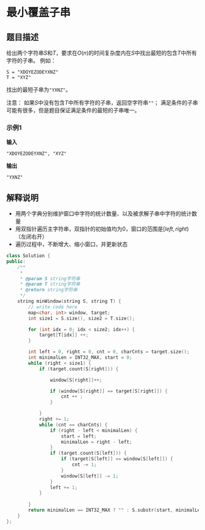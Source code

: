 # 最小覆盖子串

## 题目描述

给出两个字符串$S$和$T$，要求在$O(n)$的时间复杂度内在$S$中找出最短的包含$T$中所有字符的子串。
例如：
```
S = "XDOYEZODEYXNZ"
T = "XYZ"
```
找出的最短子串为```"YXNZ"```。

注意：
如果$S$中没有包含$T$中所有字符的子串，返回空字符串```""```；
满足条件的子串可能有很多，但是题目保证满足条件的最短的子串唯一。


### 示例1

**输入**
```
"XDOYEZODEYXNZ", "XYZ"
```
**输出**
```
"YXNZ"
```

## 解释说明

- 用两个字典分别维护窗口中字符的统计数量、以及被求解子串中字符的统计数量
- 用双指针遍历主字符串，双指针的初始值均为$0$，窗口的范围是$[left, right)$（左闭右开）
- 遍历过程中，不断增大、缩小窗口，并更新状态

```C++
class Solution {
public:
    /**
     *
     * @param S string字符串
     * @param T string字符串
     * @return string字符串
     */
    string minWindow(string S, string T) {
        // write code here
        map<char, int> window, target;
        int size1 = S.size(), size2 = T.size();

        for (int idx = 0; idx < size2; idx++) {
            target[T[idx]] ++;
        }

        int left = 0, right = 0, cnt = 0, charCnts = target.size();
        int minimalLen = INT32_MAX, start = 0;
        while (right < size1) {
            if (target.count(S[right])) {

                window[S[right]]++;

                if (window[S[right]] == target[S[right]]) {
                    cnt ++ ;
                }

            }
            right += 1;
            while (cnt == charCnts) {
                if (right - left < minimalLen) {
                    start = left;
                    minimalLen = right - left;
                }
                if (target.count(S[left])) {
                    if (target[S[left]] == window[S[left]]) {
                        cnt -= 1;
                    }
                    window[S[left]] -= 1;
                }
                left += 1;
            }
 
        }
        return minimalLen == INT32_MAX ? "" : S.substr(start, minimalLen);
    }
};
```
